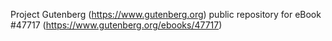 Project Gutenberg (https://www.gutenberg.org) public repository for eBook #47717 (https://www.gutenberg.org/ebooks/47717)
